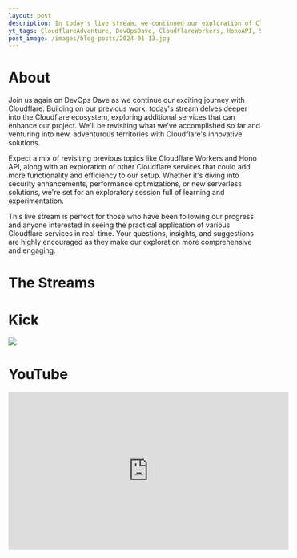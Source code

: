 ```yaml
---
layout: post
description: In today's live stream, we continued our exploration of Cloudflare services, building upon our existing work and branching out to other potential Cloudflare offerings. The session was a blend of revisiting and experimenting, where we not only recapped our progress but also explored new possibilities within the Cloudflare ecosystem. This provided a broader view of how various Cloudflare services can be integrated for more dynamic and robust web solutions.
yt_tags: CloudflareAdventure, DevOpsDave, CloudflareWorkers, HonoAPI, ServerlessSolutions, TechExploration, CloudSecurity, WebPerformance, CodingLive, TechCommunity
post_image: /images/blog-posts/2024-01-13.jpg
---
```



<div class="content-wrapper">
    <h1>About</h1>
    <p class="top-margin-blog-post">
        Join us again on DevOps Dave as we continue our exciting journey with Cloudflare. Building on our previous work, today's stream delves deeper into the Cloudflare ecosystem, exploring additional services that can enhance our project. We'll be revisiting what we've accomplished so far and venturing into new, adventurous territories with Cloudflare's innovative solutions.
    </p>
    <p class="top-margin-blog-post">
        Expect a mix of revisiting previous topics like Cloudflare Workers and Hono API, along with an exploration of other Cloudflare services that could add more functionality and efficiency to our setup. Whether it's diving into security enhancements, performance optimizations, or new serverless solutions, we're set for an exploratory session full of learning and experimentation.
    </p>
    <p class="top-margin-blog-post">
        This live stream is perfect for those who have been following our progress and anyone interested in seeing the practical application of various Cloudflare services in real-time. Your questions, insights, and suggestions are highly encouraged as they make our exploration more comprehensive and engaging.
    </p>
</div>
<div class="content-wrapper">
    <h1>The Streams</h1>
    <div class="embed-wrapper">
        <div class="embed-title"><h1>Kick</h1></div>
        <div class="embed">
            <a href="https://kick.com/video/8cd9a42f-8344-4ffd-b610-7a114e7e906f" target="_blank">
                <img src="https://images.kick.com/video_thumbnails/QXi6QSVtOH5v/29hoaCKvexv4/360.webp">
            </a>
        </div>
    </div>
    <div class="embed-wrapper">
        <div class="embed-title"><h1>YouTube</h1></div>
        <div class="embed">
            <iframe width="560" height="315" src="https://www.youtube.com/embed/bKar6QAjgAo?si=Axhw0J0dvMHARWZz&amp;start=78" title="YouTube video player" frameborder="0" allow="accelerometer; autoplay; clipboard-write; encrypted-media; gyroscope; picture-in-picture; web-share" allowfullscreen></iframe>
        </div>
    </div>
</div>
